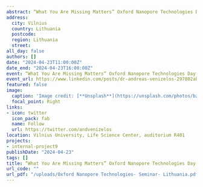 ```yaml
---
abstract: “What You Are Missing Matters” Oxford Nanopore Technologies Day, Vilnius University
address:
  city: Vilnius
  country: Lithuania
  postcode: 
  region: Lithuania
  street: 
all_day: false
authors: []
date: "2024-04-23T11:00:00Z"
date_end: "2024-04-23T16:00:00Z"
event: “What You Are Missing Matters” Oxford Nanopore Technologies Day, Vilnius University
event_url: https://www.linkedin.com/posts/dr-andreas-venizelos-297802ab_oxfordnanopore-seminar-vilnius-activity-7185633303297740800-695O?utm_source=share&utm_medium=member_desktop
featured: false
image:
  caption: 'Image credit: [**Unsplash**](https://unsplash.com/photos/bzdhc5b3Bxs)'
  focal_point: Right
links:
- icon: twitter
  icon_pack: fab
  name: Follow
  url: https://twitter.com/andvenizelos
location: Vilnius University, Life Science Center, auditorium R401
projects:
- internal-project9
publishDate: "2024-04-23"
tags: []
title: “What You Are Missing Matters” Oxford Nanopore Technologies Day, Vilnius University, Lithuania
url_code: ""
url_pdf: "/uploads/Oxford Nanopore Technologies- Seminar- Lithuania.pdf"
---
```


